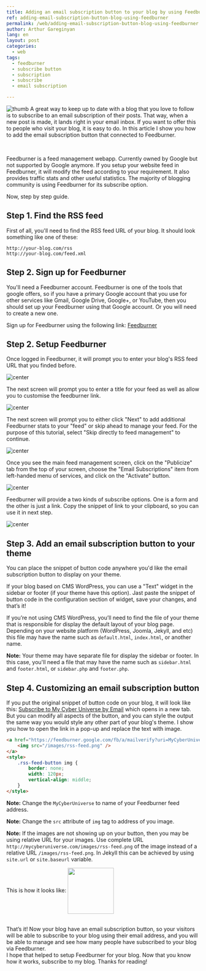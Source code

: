 ```yaml
---
title: Adding an email subscription button to your blog by using Feedburner
ref: adding-email-subscription-button-blog-using-feedburner
permalink: /web/adding-email-subscription-button-blog-using-feedburner.html
author: Arthur Gareginyan
lang: en
layout: post
categories:
  - web
tags:
  - feedburner
  - subscribe button
  - subscription
  - subscribe
  - email subscription

---
```


![thumb](/images/adding-email-subscription-button-blog-using-feedburner/rss-feed.png)
A great way to keep up to date with a blog that you love to follow is to subscribe to an email subscription of their posts. That way, when a new post is made, it lands right in your email inbox. If you want to offer this to people who visit your blog, it is easy to do. In this article I show you how to add the email subscription button that connected to Feedburner.

<br>

Feedburner is a feed management webapp. Currently owned by Google but not supported by Google anymore. If you setup your website feed in Feedburner, it will modify the feed according to your requirement. It also provides traffic stats and other useful statistics. The majority of blogging community is using Feedburner for its subscribe option.

Now, step by step guide.


## **Step 1.** Find the RSS feed

First of all, you'll need to find the RSS feed URL of your blog. It should look something like one of these:

```
http://your-blog.com/rss
http://your-blog.com/feed.xml
```


## **Step 2.** Sign up for Feedburner

You'll need a Feedburner account. Feedburner is one of the tools that google offers, so if you have a primary Google account that you use for other services like Gmail, Google Drive, Google+, or YouTube, then you should set up your Feedburner using that Google account. Or you will need to create a new one.

Sign up for Feedburner using the following link: [Feedburner](http://feedburner.com/)


## **Step 2.** Setup Feedburner

Once logged in Feedburner, it will prompt you to enter your blog's RSS feed URL that you finded before.

![center](/images/adding-email-subscription-button-blog-using-feedburner/1.png)

The next screen will prompt you to enter a title for your feed as well as allow you to customise the feedburner link.

![center](/images/adding-email-subscription-button-blog-using-feedburner/2.png)

The next screen will prompt you to either click "Next" to add additional Feedburner stats to your "feed" or skip ahead to manage your feed. For the purpose of this tutorial, select "Skip directly to feed management" to continue.

![center](/images/adding-email-subscription-button-blog-using-feedburner/3.png)

Once you see the main feed management screen, click on the "Publicize" tab from the top of your screen, choose the "Email Subscriptions" item from left-handed menu of services, and click on the "Activate" button.

![center](/images/adding-email-subscription-button-blog-using-feedburner/4.png)

Feedburner will provide a two kinds of subscribe options. One is a form and the other is just a link. Copy the snippet of link to your clipboard, so you can use it in next step.

![center](/images/adding-email-subscription-button-blog-using-feedburner/5.png)


## **Step 3.** Add an email subscription button to your theme

You can place the snippet of button code anywhere you'd like the email subscription button to display on your theme. 

If your blog based on CMS WordPress, you can use a "Text" widget in the sidebar or footer (if your theme have this option). Jast paste the snippet of button code in the configuration section of widget, save your changes, and that’s it! 

If you’re not using CMS WordPress, you’ll need to find the file of your theme that is responsible for display the default layout of your blog page. Depending on your website platform (WordPress, Joomla, Jekyll, and etc) this file may have the name such as `default.html`, `index.html`, or another name.

**Note:** Your theme may have separate file for display the sidebar or footer. In this case, you'll need a file that may have the name such as `sidebar.html` and `footer.html`, or `sidebar.php` and `footer.php`.


## **Step 4.** Customizing an email subscription button

If you put the original snippet of button code on your blog, it will look like this: <a href="https://feedburner.google.com/fb/a/mailverify?uri=MyCyberUniverse&amp;loc=en_US">Subscribe to My Cyber Universe by Email</a> which opens in a new tab. But you can modify all aspects of the button, and you can style the output the same way you would style any other part of your blog's theme. I show you how to open the link in a pop-up and replace the text with image.

```html
<a href="https://feedburner.google.com/fb/a/mailverify?uri=MyCyberUniverse&amp;loc=en_US" onclick="window.open(this.href, 'popupwindow', 'left=20,top=20,width=540,height=540,scrollbars=yes,toolbar=1,resizable=0'); return false;" class="rss-feed-button">
    <img src="/images/rss-feed.png" />
</a>
<style>
	.rss-feed-button img {
		border: none;
		width: 120px;
		vertical-align: middle;
	}
</style>
```

**Note:** Change the `MyCyberUniverse` to name of your Feedburner feed address.

**Note:** Change the `src` attribute of `img` tag to address of you image.

**Note:** If the images are not showing up on your button, then you may be using relative URL for your images. Use complete URL `http://mycyberuniverse.com/images/rss-feed.png` of the image instead of a relative URL `/images/rss-feed.png`. In Jekyll this can be achieved by using `site.url` or `site.baseurl` variable.

This is how it looks like: <a href="https://feedburner.google.com/fb/a/mailverify?uri=MyCyberUniverse&amp;loc=en_US" onclick="window.open(this.href, 'popupwindow', 'left=20,top=20,width=540,height=540,scrollbars=yes,toolbar=1,resizable=0'); return false;" class="rss-feed-button">
    <img src="/images/adding-email-subscription-button-blog-using-feedburner/rss-feed.png" />
</a>
<style>
	.rss-feed-button img {
		border: none;
		width: 120px;
		vertical-align: middle;
	}
</style>


<br>
That’s it! Now your blog have an email subscription button, so your visitors will be able to subscribe to your blog using their email address, and you will be able to manage and see how many people have subscribed to your blog via Feedburner.


<br>
I hope that helped to setup Feedburner for your blog. Now that you know how it works, subscribe to my blog. Thanks for reading!